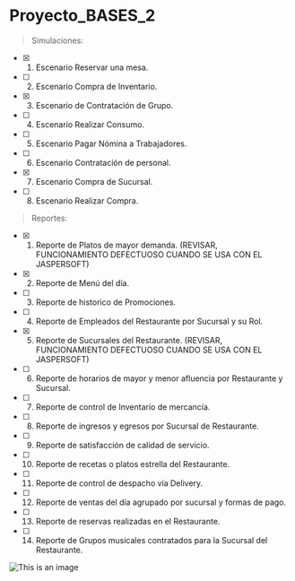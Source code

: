 # Proyecto_BASES_2

> Simulaciones:

- [x] 1)  Escenario Reservar una mesa.
- [ ] 2)  Escenario Compra de Inventario.
- [x] 3)  Escenario de Contratación de Grupo.
- [ ] 4)  Escenario Realizar Consumo.
- [ ] 5)  Escenario Pagar Nómina a Trabajadores.
- [ ] 6)  Escenario Contratación de personal.
- [x] 7)  Escenario Compra de Sucursal.
- [ ] 8)  Escenario Realizar Compra.

> Reportes:

- [x] 1)  Reporte de Platos de mayor demanda.  (REVISAR, FUNCIONAMIENTO DEFECTUOSO CUANDO SE USA CON EL JASPERSOFT)
- [x] 2)  Reporte de Menú del día.
- [ ] 3)  Reporte de historico de Promociones.
- [ ] 4)  Reporte de Empleados del Restaurante por Sucursal y su Rol.
- [x] 5)  Reporte de Sucursales del Restaurante.   (REVISAR, FUNCIONAMIENTO DEFECTUOSO CUANDO SE USA CON EL JASPERSOFT)
- [ ] 6)  Reporte de horarios de mayor y menor afluencia por Restaurante y Sucursal.
- [ ] 7)  Reporte de control de Inventario de mercancía.
- [ ] 8)  Reporte de ingresos y egresos por Sucursal de Restaurante.
- [ ] 9)  Reporte de satisfacción de calidad de servicio.
- [ ] 10)  Reporte de recetas o platos estrella del Restaurante.
- [ ] 11)  Reporte de control de despacho vía Delivery.
- [ ] 12)  Reporte de ventas del día agrupado por sucursal y formas de pago.
- [ ] 13)  Reporte de reservas realizadas en el Restaurante.
- [ ] 14)  Reporte de Grupos musicales contratados para la Sucursal del Restaurante.

![This is an image](https://encrypted-tbn0.gstatic.com/images?q=tbn:ANd9GcQetv0pyynebw9fsjAYFVAmMdAailUHKOwFpdRKwkmw_dvECF7JwJT-BeFn5R2WzUR-Ex0&usqp=CAU)

